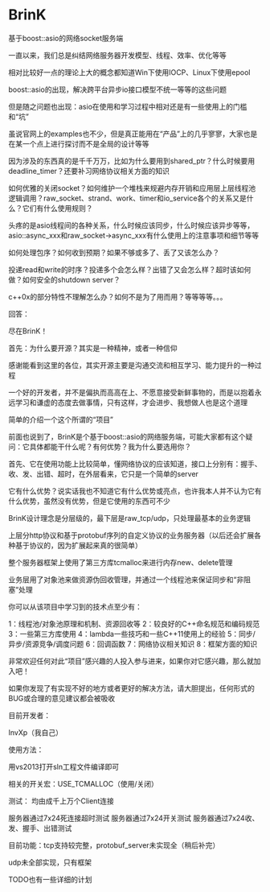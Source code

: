 BrinK
=====

基于boost::asio的网络socket服务端

一直以来，我们总是纠结网络服务器开发模型、线程、效率、优化等等

相对比较好一点的理论上大的概念都知道Win下使用IOCP、Linux下使用epool

boost::asio的出现，解决跨平台异步io接口模型不统一等等的这些问题

但是随之问题也出现：asio在使用和学习过程中相对还是有一些使用上的门槛和“坑”

虽说官网上的examples也不少，但是真正能用在“产品”上的几乎寥寥，大家也是在某一个点上进行探讨而不是全局的设计等等

因为涉及的东西真的是千千万万，比如为什么要用到shared_ptr？什么时候要用deadline_timer？还要补习网络协议相关方面的知识

如何优雅的关闭socket？如何维护一个堆栈来规避内存开销和应用层上层线程池逻辑调用？raw_socket、strand、work、timer和io_service各个的关系又是什么？它们有什么使用规则？

头疼的是asio线程间的各种关系，什么时候应该同步，什么时候应该异步等等，asio::async_xxx和raw_socket->async_xxx有什么使用上的注意事项和细节等等

如何处理包序？如何收到预期？如果不够或多了、丢了又该怎么办？

投递read和write的时序？投递多个会怎么样？出错了又会怎么样？超时该如何做？如何安全的shutdown server？

c++0x的部分特性不理解怎么办？如何不是为了用而用？等等等等。。。

回答：

尽在BrinK！

首先：为什么要开源？其实是一种精神，或者一种信仰

感谢能看到这里的各位，其实开源主要是沟通交流和相互学习、能力提升的一种过程

一个好的开发者，并不是偏执而高高在上、不愿意接受新鲜事物的，而是以抱着永远学习和谦虚的态度去做事情，只有这样，才会进步、我想做人也是这个道理

简单的介绍一个这个所谓的“项目”

前面也说到了，BrinK是个基于boost::asio的网络服务端，可能大家都有这个疑问：它具体都能干什么呢？有何优势？我为什么要选用你？

首先、它在使用功能上比较简单，懂网络协议的应该知道，接口上分别有：握手、收、发、出错、超时，在外层看来，它只是一个简单的server

它有什么优势？说实话我也不知道它有什么优势或亮点，也许我本人并不认为它有什么优势，虽然没有优势，但是它使用的东西可不少

BrinK设计理念是分层级的，最下层是raw_tcp/udp，只处理最基本的业务逻辑

上层分http协议和基于protobuf序列的自定义协议的业务服务器（以后还会扩展各种基于协议的，因为扩展起来真的很简单）

整个服务器框架上使用了第三方库tcmalloc来进行内存new、delete管理

业务层用了对象池来做资源伪回收管理，并通过一个线程池来保证同步和“非阻塞“处理

你可以从该项目中学习到的技术点至少有：

1：线程池/对象池原理和机制、资源回收等
2：较良好的C++命名规范和编码规范
3：一些第三方库使用
4：lambda一些技巧和一些C++11使用上的经验
5：同步/异步/资源竞争/调度问题
6：回调函数
7：网络协议相关知识
8：框架方面的知识

非常欢迎任何对此“项目”感兴趣的人投入参与进来，如果你对它感兴趣，那么就加入吧！

如果你发现了有实现不好的地方或者更好的解决方法，请大胆提出，任何形式的BUG或合理的意见建议都会被吸收

目前开发者：

InvXp（我自己）

使用方法：

用vs2013打开sln工程文件编译即可

相关的开关宏：USE_TCMALLOC（使用/关闭）

测试：
均由成千上万个Client连接

服务器通过7x24死连接超时测试
服务器通过7x24开关测试
服务器通过7x24收、发、握手、出错测试

目前功能：tcp支持较完整，protobuf_server未实现全（稍后补完）

udp未全部实现，只有框架

TODO也有一些详细的计划